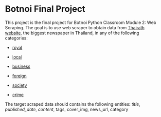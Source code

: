 # Botnoi Final Project
This project is the final project for Botnoi Python Classroom Module 2: Web Scraping. The goal is to use web scraper to obtain data from [Thairath website](www.thairath.co.th), the biggest newspaper in Thailand, in any of the following categories: 

   - [royal](https://www.thairath.co.th/news/royal)
 
   - [local](https://www.thairath.co.th/news/local)

   - [business](https://www.thairath.co.th/news/royal)

   - [foreign](https://www.thairath.co.th/news/royal)

   - [society](https://www.thairath.co.th/news/royal)

   - [crime](https://www.thairath.co.th/news/royal)

The target scraped data should contains the following entities: *title*, *published_date*, *content*, tags, cover_img, news_url, category



<!--stackedit_data:
eyJoaXN0b3J5IjpbNjE3MzI0NTEwXX0=
-->
